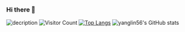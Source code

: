 ### Hi there 👋
![decription](https://img.shields.io/badge/tools-pycharm-green)
![Visitor Count](https://profile-counter.glitch.me/yanglin56/count.svg)
[![Top Langs](https://github-readme-stats.vercel.app/api/top-langs/?username=yanglin56)](https://github.com/yanglin56/github-readme-stats)
![yanglin56's GitHub stats](https://github-readme-stats.vercel.app/api?username=yanglin56&show_icons=true&theme=tokyonight)

<!--
**yanglin56/yanglin56** is a ✨ _special_ ✨ repository because its `README.md` (this file) appears on your GitHub profile.

Here are some ideas to get you started:

- 🔭 I’m currently working on ...
- 🌱 I’m currently learning ...
- 👯 I’m looking to collaborate on ...
- 🤔 I’m looking for help with ...
- 💬 Ask me about ...
- 📫 How to reach me: ...
- 😄 Pronouns: ...
- ⚡ Fun fact: ...
-->
